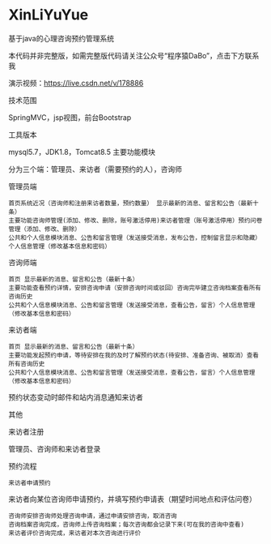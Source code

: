 # XinLiYuYue
基于java的心理咨询预约管理系统

本代码并非完整版，如需完整版代码请关注公众号“程序猿DaBo”，点击下方联系我

演示视频：https://live.csdn.net/v/178886

技术范围

SpringMVC，jsp视图，前台Bootstrap

工具版本

mysql5.7，JDK1.8，Tomcat8.5
主要功能模块

分为三个端：管理员、来访者（需要预约的人），咨询师

管理员端

    首页系统近况（咨询师和注册来访者数量，预约数量） 显示最新的消息、留言和公告（最新十条）
    主要功能咨询师管理(添加、修改、删除，账号激活停用)来访者管理（账号激活停用）预约问卷管理（添加、修改、删除）
    公共和个人信息模块消息、公告和留言管理（发送接受消息，发布公告，控制留言显示和隐藏）个人信息管理（修改基本信息和密码）

咨询师端

    首页 显示最新的消息、留言和公告（最新十条）
    主要功能查看预约详情，安排咨询申请（安排咨询时间或驳回）咨询完毕建立咨询档案查看所有咨询历史
    公共和个人信息模块消息、公告和留言管理（发送接受消息，查看公告，留言）个人信息管理（修改基本信息和密码）

来访者端

    首页 显示最新的消息、留言和公告（最新十条）
    主要功能发起预约申请，等待安排在我的及时了解预约状态(待安排、准备咨询、被取消）查看所有咨询历史
    公共和个人信息模块消息、公告和留言管理（发送接受消息，查看公告，留言）个人信息管理（修改基本信息和密码）

预约状态变动时邮件和站内消息通知来访者

其他

来访者注册

管理员、咨询师和来访者登录

预约流程

    来访者申请预约

来访者向某位咨询师申请预约，并填写预约申请表（期望时间地点和评估问卷）

    咨询师安排咨询师处理咨询申请，通过申请安排咨询，取消咨询
    咨询档案咨询完成，咨询师上传咨询档案；每次咨询都会记录下来(可在我的咨询中查看)
    来访者评价咨询完成，来访者对本次咨询进行评价

